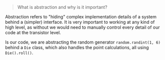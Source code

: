 > What is abstraction and why is it important?

Abstraction refers to "hiding" complex implementation details of a system behind a (simpler) interface. It is very important to working at any kind of high level, as without we would need to manually control every detail of our code at the transistor level.

Is our code, we are abstracting the random generator `random.randint(1, 6)` behind a `Die` class, which also handles the point calculations, all using `Die().roll()`.
